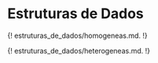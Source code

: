 # Estruturas de Dados

{! estruturas_de_dados/homogeneas.md. !}

{! estruturas_de_dados/heterogeneas.md. !}
